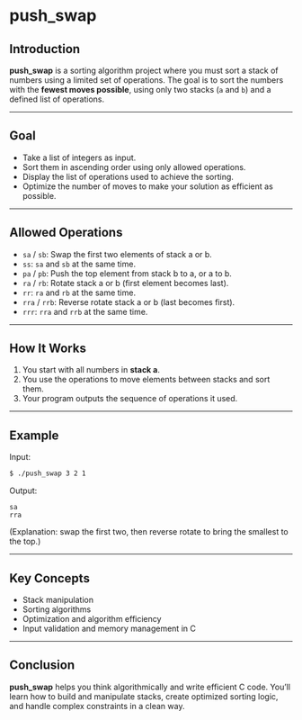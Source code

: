 # push\_swap

## Introduction

**push\_swap** is a sorting algorithm project where you must sort a stack of numbers using a limited set of operations. The goal is to sort the numbers with the **fewest moves possible**, using only two stacks (`a` and `b`) and a defined list of operations.

---

## Goal

* Take a list of integers as input.
* Sort them in ascending order using only allowed operations.
* Display the list of operations used to achieve the sorting.
* Optimize the number of moves to make your solution as efficient as possible.

---

## Allowed Operations

* `sa` / `sb`: Swap the first two elements of stack a or b.
* `ss`: `sa` and `sb` at the same time.
* `pa` / `pb`: Push the top element from stack b to a, or a to b.
* `ra` / `rb`: Rotate stack a or b (first element becomes last).
* `rr`: `ra` and `rb` at the same time.
* `rra` / `rrb`: Reverse rotate stack a or b (last becomes first).
* `rrr`: `rra` and `rrb` at the same time.

---

## How It Works

1. You start with all numbers in **stack a**.
2. You use the operations to move elements between stacks and sort them.
3. Your program outputs the sequence of operations it used.

---

## Example

Input:

```bash
$ ./push_swap 3 2 1
```

Output:

```
sa
rra
```

(Explanation: swap the first two, then reverse rotate to bring the smallest to the top.)

---

## Key Concepts

* Stack manipulation
* Sorting algorithms 
* Optimization and algorithm efficiency
* Input validation and memory management in C

---

## Conclusion

**push\_swap** helps you think algorithmically and write efficient C code. You’ll learn how to build and manipulate stacks, create optimized sorting logic, and handle complex constraints in a clean way.

